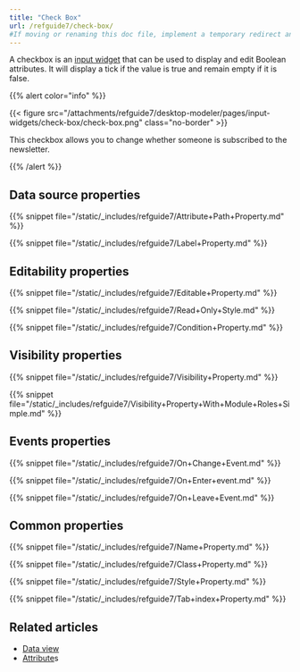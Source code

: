 ```yaml
---
title: "Check Box"
url: /refguide7/check-box/
#If moving or renaming this doc file, implement a temporary redirect and let the respective team know they should update the URL in the product. See Mapping to Products for more details.
---
```



A checkbox is an [input widget](/refguide7/input-widgets/) that can be used to display and edit Boolean attributes. It will display a tick if the value is true and remain empty if it is false.

{{% alert color="info" %}}

{{< figure src="/attachments/refguide7/desktop-modeler/pages/input-widgets/check-box/check-box.png" class="no-border" >}}

This checkbox allows you to change whether someone is subscribed to the newsletter.

{{% /alert %}}

## Data source properties

{{% snippet file="/static/_includes/refguide7/Attribute+Path+Property.md" %}}

{{% snippet file="/static/_includes/refguide7/Label+Property.md" %}}

## Editability properties

{{% snippet file="/static/_includes/refguide7/Editable+Property.md" %}}

{{% snippet file="/static/_includes/refguide7/Read+Only+Style.md" %}}

{{% snippet file="/static/_includes/refguide7/Condition+Property.md" %}}

## Visibility properties

{{% snippet file="/static/_includes/refguide7/Visibility+Property.md" %}}

{{% snippet file="/static/_includes/refguide7/Visibility+Property+With+Module+Roles+Simple.md" %}}

## Events properties

{{% snippet file="/static/_includes/refguide7/On+Change+Event.md" %}}

{{% snippet file="/static/_includes/refguide7/On+Enter+event.md" %}}

{{% snippet file="/static/_includes/refguide7/On+Leave+Event.md" %}}

## Common properties

{{% snippet file="/static/_includes/refguide7/Name+Property.md" %}}

{{% snippet file="/static/_includes/refguide7/Class+Property.md" %}}

{{% snippet file="/static/_includes/refguide7/Style+Property.md" %}}

{{% snippet file="/static/_includes/refguide7/Tab+index+Property.md" %}}

## Related articles

* [Data view](/refguide7/data-view/)
* [Attribute](/refguide7/attributes/)s
